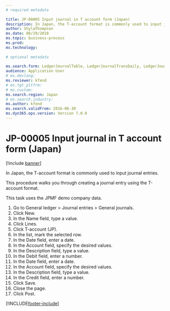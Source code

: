 ```yaml
--- 
# required metadata 
 
title: JP-00005 Input journal in T account form (Japan)
description: In Japan, the T-account format is commonly used to input journal entries. 
author: ShylaThompson
ms.date: 08/29/2018
ms.topic: business-process 
ms.prod:  
ms.technology:  
 
# optional metadata 
 
ms.search.form: LedgerJournalTable, LedgerJournalTransDaily, LedgerJournalTransDailyTAccount   
audience: Application User 
# ms.devlang:  
ms.reviewer: kfend
# ms.tgt_pltfrm:  
# ms.custom:  
ms.search.region: Japan
# ms.search.industry: 
ms.author: kfend
ms.search.validFrom: 2016-06-30 
ms.dyn365.ops.version: Version 7.0.0 
---
```

# JP-00005 Input journal in T account form (Japan)

[!include [banner](../../includes/banner.md)]

In Japan, the T-account format is commonly used to input journal entries. 



This procedure walks you through creating a journal entry using the T-account format. 



This task uses the JPMF demo company data.

1. Go to General ledger > Journal entries > General journals.
2. Click New.
3. In the Name field, type a value.
4. Click Lines.
5. Click T-account (JP).
6. In the list, mark the selected row.
7. In the Date field, enter a date.
8. In the Account field, specify the desired values.
9. In the Description field, type a value.
10. In the Debit field, enter a number.
11. In the Date field, enter a date.
12. In the Account field, specify the desired values.
13. In the Description field, type a value.
14. In the Credit field, enter a number.
15. Click Save.
16. Close the page.
17. Click Post.



[!INCLUDE[footer-include](../../../includes/footer-banner.md)]